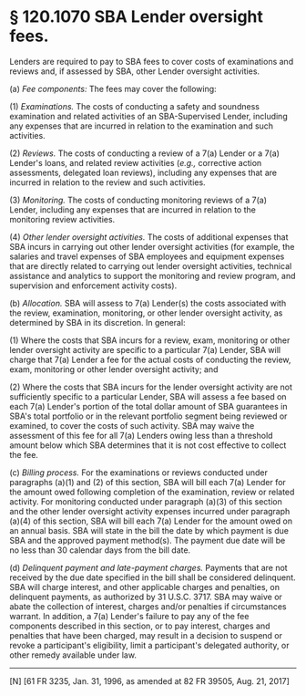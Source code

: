 # § 120.1070   SBA Lender oversight fees.

Lenders are required to pay to SBA fees to cover costs of examinations and reviews and, if assessed by SBA, other Lender oversight activities.


(a) *Fee components:* The fees may cover the following:


(1) *Examinations.* The costs of conducting a safety and soundness examination and related activities of an SBA-Supervised Lender, including any expenses that are incurred in relation to the examination and such activities.


(2) *Reviews.* The costs of conducting a review of a 7(a) Lender or a 7(a) Lender's loans, and related review activities (*e.g.,* corrective action assessments, delegated loan reviews), including any expenses that are incurred in relation to the review and such activities.


(3) *Monitoring.* The costs of conducting monitoring reviews of a 7(a) Lender, including any expenses that are incurred in relation to the monitoring review activities.


(4) *Other lender oversight activities.* The costs of additional expenses that SBA incurs in carrying out other lender oversight activities (for example, the salaries and travel expenses of SBA employees and equipment expenses that are directly related to carrying out lender oversight activities, technical assistance and analytics to support the monitoring and review program, and supervision and enforcement activity costs).


(b) *Allocation.* SBA will assess to 7(a) Lender(s) the costs associated with the review, examination, monitoring, or other lender oversight activity, as determined by SBA in its discretion. In general:


(1) Where the costs that SBA incurs for a review, exam, monitoring or other lender oversight activity are specific to a particular 7(a) Lender, SBA will charge that 7(a) Lender a fee for the actual costs of conducting the review, exam, monitoring or other lender oversight activity; and


(2) Where the costs that SBA incurs for the lender oversight activity are not sufficiently specific to a particular Lender, SBA will assess a fee based on each 7(a) Lender's portion of the total dollar amount of SBA guarantees in SBA's total portfolio or in the relevant portfolio segment being reviewed or examined, to cover the costs of such activity. SBA may waive the assessment of this fee for all 7(a) Lenders owing less than a threshold amount below which SBA determines that it is not cost effective to collect the fee.


(c) *Billing process.* For the examinations or reviews conducted under paragraphs (a)(1) and (2) of this section, SBA will bill each 7(a) Lender for the amount owed following completion of the examination, review or related activity. For monitoring conducted under paragraph (a)(3) of this section and the other lender oversight activity expenses incurred under paragraph (a)(4) of this section, SBA will bill each 7(a) Lender for the amount owed on an annual basis. SBA will state in the bill the date by which payment is due SBA and the approved payment method(s). The payment due date will be no less than 30 calendar days from the bill date.


(d) *Delinquent payment and late-payment charges.* Payments that are not received by the due date specified in the bill shall be considered delinquent. SBA will charge interest, and other applicable charges and penalties, on delinquent payments, as authorized by 31 U.S.C. 3717. SBA may waive or abate the collection of interest, charges and/or penalties if circumstances warrant. In addition, a 7(a) Lender's failure to pay any of the fee components described in this section, or to pay interest, charges and penalties that have been charged, may result in a decision to suspend or revoke a participant's eligibility, limit a participant's delegated authority, or other remedy available under law.



---

[N] [61 FR 3235, Jan. 31, 1996, as amended at 82 FR 39505, Aug. 21, 2017]




